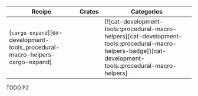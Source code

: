 | Recipe | Crates | Categories |
|--------|--------|------------|
| [`cargo expand`][ex-development-tools_procedural-macro-helpers-cargo-expand] |  | [![cat-development-tools::procedural-macro-helpers][cat-development-tools::procedural-macro-helpers-badge]][cat-development-tools::procedural-macro-helpers] |

<div class="hidden">
TODO P2
</div>
